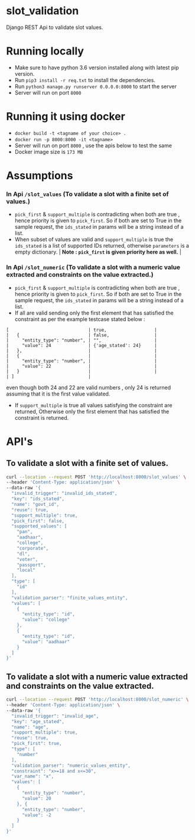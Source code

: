 # slot_validation
Django REST Api to validate slot values.

# Running locally
- Make sure to have python 3.6 version installed along with latest pip version.
- Run `pip3 install -r req.txt` to install the dependencies.
- Run `python3 manage.py runserver 0.0.0.0:8000` to start the server
- Server will run on port `8000`

# Running it using docker
- `docker build -t <tagname of your choice> . `
- `docker run -p 8000:8000 -it <tagname>`
- Server will run on port `8000` , use the apis below to test the same
- Docker image size is `173 MB`

# Assumptions
### In Api `/slot_values` (To validate a slot with a finite set of values.)
- `pick_first` & `support_multiple` is contradicting when both are true , hence priority is given to `pick_first`. So if both are set to True in the sample request, the `ids_stated` in params will be a string instead of a list.
- When subset of values are valid and `support_multiple` is true the `ids_stated` is a list of supported IDs returned, otherwise `parameters` is a empty dictionary. | **Note : `pick_first` is given priority here as well.** |

### In Api `/slot_numeric` (To validate a slot with a numeric value extracted and constraints on the value extracted.)
- `pick_first` & `support_multiple` is contradicting when both are true , hence priority is given to `pick_first`. So if both are set to True in the sample request, the `ids_stated` in params will be a string instead of a list.
- If all are valid sending only the first element that has satisfied the constraint as per the example testcase stated below :
```
[                              | true,                  |
|   {                          | false,                 |
|     "entity_type": "number", | "",                    |
|     "value": 24              | {'age_stated': 24}     |
|   },                         |                        |
|   {                          |                        |
|     "entity_type": "number", |                        |
|     "value": 22              |                        |
|   }                          |                        |
| ]                            |   
```
even though both 24 and 22 are valid numbers , only 24 is returned assuming that it is the first value validated.
- If `support_multiple` is true all values satisfying the constraint are returned, Otherwise only the first element that has satisfied the constraint is returned.

# API's
## To validate a slot with a finite set of values.
```bash
curl --location --request POST 'http://localhost:8000/slot_values' \
--header 'Content-Type: application/json' \
--data-raw '{
  "invalid_trigger": "invalid_ids_stated",
  "key": "ids_stated",
  "name": "govt_id",
  "reuse": true,
  "support_multiple": true,
  "pick_first": false,
  "supported_values": [
    "pan",
    "aadhaar",
    "college",
    "corporate",
    "dl",
    "voter",
    "passport",
    "local"
  ],
  "type": [
    "id"
  ],
  "validation_parser": "finite_values_entity",
  "values": [
    {
      "entity_type": "id",
      "value": "college"
    },
    {
      "entity_type": "id",
      "value": "aadhaar"
    }
  ]
}'
```

## To validate a slot with a numeric value extracted and constraints on the value extracted.

```bash
curl --location --request POST 'http://localhost:8000/slot_numeric' \
--header 'Content-Type: application/json' \
--data-raw '{
  "invalid_trigger": "invalid_age",
  "key": "age_stated",
  "name": "age",
  "support_multiple": true,
  "reuse": true,
  "pick_first": true,
  "type": [
    "number"
  ],
  "validation_parser": "numeric_values_entity",
  "constraint": "x>=18 and x<=30",
  "var_name": "x",
  "values": [
    {
      "entity_type": "number",
      "value": 20
    }, {
      "entity_type": "number",
      "value": -2
    }
  ]
}'
```